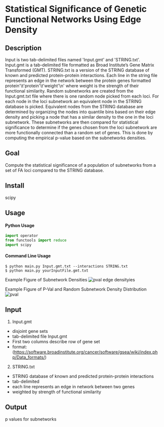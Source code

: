 # Statistical Significance of Genetic Functional Networks Using Edge Density 

## Description
Input is two tab-delimited files named 'Input.gmt' and 'STRING.txt'. Input.gmt is a 
tab-delimited file formatted as Broad Institute’s Gene Matrix Transformed (GMT). STRING.txt 
is a version of the STRING database of known and predicted protein-protein interactions. 
Each line in the string file represents an edge in the network between the protein genes 
formatted protein'\t'protein'\t'weight'\n' where weight is the strength of their functional 
similarity. 
Random subnetworks are created from the Input.gmt.txt file where there is one random node
picked from each loci. For each node in the loci subnetwork an equivalent node in the 
STRING database is picked. Equivalent nodes from the STRING database are determined by 
organizing the nodes into quantile bins based on their edge density and picking a node 
that has a similar density to the one in the loci subnetwork.
These subnetworks are then compared for statistical significance to determine if the genes
chosen from the loci subnetwork are more functionally connected than a random set of genes.
This is done by computing the empirical p-value based on the subnetworks densities.

## Goal
Compute the statistical significance of a population of subnetworks from a 
set of FA loci compared to the STRING database. 

## Install
scipy

## Usage
#### Python Usage
```python
import operator
from functools import reduce
import scipy
```

#### Command Line Usage
```commandline
$ python main.py Input.gmt.txt --interactions STRING.txt 
$ python main.py yourInputFile.gmt.txt
```
Example Figure of Subnetwork Densities
![pval edge densityies](https://user-images.githubusercontent.com/22487858/137910105-d4a6deab-ab47-49ea-b379-22f4956b8986.png)

Example Figure of P-Val and Random Subnetwork Density Distribution
![pval](https://user-images.githubusercontent.com/22487858/137910088-39abf6ee-49b9-40ae-99a0-4b248dac8abf.png)

## Input
1. Input.gmt
- disjoint gene sets
- tab-delimited file Input.gmt
- First two columns describe row of gene set
- format: (https://software.broadinstitute.org/cancer/software/gsea/wiki/index.php/Data_formats/)
2. STRING.txt
- STRING database of known and predicted protein-protein interactions
- tab-delimited
- each line represents an edge in network between two genes
- weighted by strength of functional similarity

## Output
p values for subnetworks
